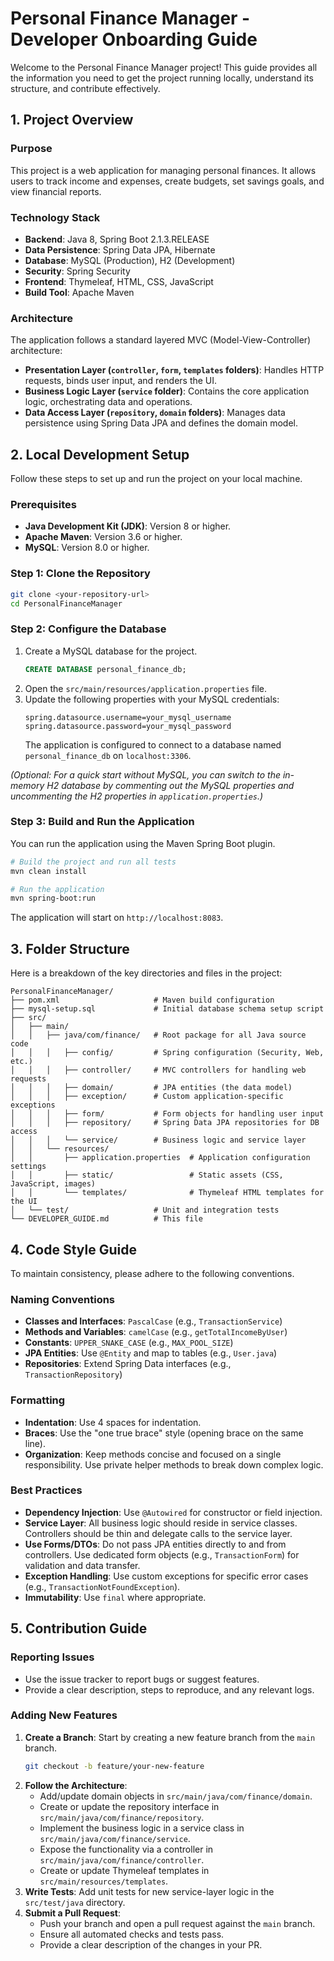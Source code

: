 # Personal Finance Manager - Developer Onboarding Guide

Welcome to the Personal Finance Manager project! This guide provides all the information you need to get the project running locally, understand its structure, and contribute effectively.

## 1. Project Overview

### Purpose
This project is a web application for managing personal finances. It allows users to track income and expenses, create budgets, set savings goals, and view financial reports.

### Technology Stack
- **Backend**: Java 8, Spring Boot 2.1.3.RELEASE
- **Data Persistence**: Spring Data JPA, Hibernate      
- **Database**: MySQL (Production), H2 (Development)
- **Security**: Spring Security
- **Frontend**: Thymeleaf, HTML, CSS, JavaScript
- **Build Tool**: Apache Maven

### Architecture
The application follows a standard layered MVC (Model-View-Controller) architecture:
- **Presentation Layer (`controller`, `form`, `templates` folders)**: Handles HTTP requests, binds user input, and renders the UI.
- **Business Logic Layer (`service` folder)**: Contains the core application logic, orchestrating data and operations.
- **Data Access Layer (`repository`, `domain` folders)**: Manages data persistence using Spring Data JPA and defines the domain model.

## 2. Local Development Setup

Follow these steps to set up and run the project on your local machine.

### Prerequisites
- **Java Development Kit (JDK)**: Version 8 or higher.
- **Apache Maven**: Version 3.6 or higher.
- **MySQL**: Version 8.0 or higher.

### Step 1: Clone the Repository
```bash
git clone <your-repository-url>
cd PersonalFinanceManager
```

### Step 2: Configure the Database
1.  Create a MySQL database for the project.
    ```sql
    CREATE DATABASE personal_finance_db;
    ```
2.  Open the `src/main/resources/application.properties` file.
3.  Update the following properties with your MySQL credentials:
    ```properties
    spring.datasource.username=your_mysql_username
    spring.datasource.password=your_mysql_password
    ```
    The application is configured to connect to a database named `personal_finance_db` on `localhost:3306`.

*(Optional: For a quick start without MySQL, you can switch to the in-memory H2 database by commenting out the MySQL properties and uncommenting the H2 properties in `application.properties`.)*

### Step 3: Build and Run the Application
You can run the application using the Maven Spring Boot plugin.

```bash
# Build the project and run all tests
mvn clean install

# Run the application
mvn spring-boot:run
```

The application will start on `http://localhost:8083`.

## 3. Folder Structure

Here is a breakdown of the key directories and files in the project:

```
PersonalFinanceManager/
├── pom.xml                     # Maven build configuration
├── mysql-setup.sql             # Initial database schema setup script
├── src/
│   ├── main/
│   │   ├── java/com/finance/   # Root package for all Java source code
│   │   │   ├── config/         # Spring configuration (Security, Web, etc.)
│   │   │   ├── controller/     # MVC controllers for handling web requests
│   │   │   ├── domain/         # JPA entities (the data model)
│   │   │   ├── exception/      # Custom application-specific exceptions
│   │   │   ├── form/           # Form objects for handling user input
│   │   │   ├── repository/     # Spring Data JPA repositories for DB access
│   │   │   └── service/        # Business logic and service layer
│   │   └── resources/
│   │       ├── application.properties  # Application configuration settings
│   │       ├── static/                 # Static assets (CSS, JavaScript, images)
│   │       └── templates/              # Thymeleaf HTML templates for the UI
│   └── test/                   # Unit and integration tests
└── DEVELOPER_GUIDE.md          # This file
```

## 4. Code Style Guide

To maintain consistency, please adhere to the following conventions.

### Naming Conventions
- **Classes and Interfaces**: `PascalCase` (e.g., `TransactionService`)
- **Methods and Variables**: `camelCase` (e.g., `getTotalIncomeByUser`)
- **Constants**: `UPPER_SNAKE_CASE` (e.g., `MAX_POOL_SIZE`)
- **JPA Entities**: Use `@Entity` and map to tables (e.g., `User.java`)
- **Repositories**: Extend Spring Data interfaces (e.g., `TransactionRepository`)

### Formatting
- **Indentation**: Use 4 spaces for indentation.
- **Braces**: Use the "one true brace" style (opening brace on the same line).
- **Organization**: Keep methods concise and focused on a single responsibility. Use private helper methods to break down complex logic.

### Best Practices
- **Dependency Injection**: Use `@Autowired` for constructor or field injection.
- **Service Layer**: All business logic should reside in service classes. Controllers should be thin and delegate calls to the service layer.
- **Use Forms/DTOs**: Do not pass JPA entities directly to and from controllers. Use dedicated form objects (e.g., `TransactionForm`) for validation and data transfer.
- **Exception Handling**: Use custom exceptions for specific error cases (e.g., `TransactionNotFoundException`).
- **Immutability**: Use `final` where appropriate.

## 5. Contribution Guide

### Reporting Issues
- Use the issue tracker to report bugs or suggest features.
- Provide a clear description, steps to reproduce, and any relevant logs.

### Adding New Features
1.  **Create a Branch**: Start by creating a new feature branch from the `main` branch.
    ```bash
    git checkout -b feature/your-new-feature
    ```
2.  **Follow the Architecture**:
    - Add/update domain objects in `src/main/java/com/finance/domain`.
    - Create or update the repository interface in `src/main/java/com/finance/repository`.
    - Implement the business logic in a service class in `src/main/java/com/finance/service`.
    - Expose the functionality via a controller in `src/main/java/com/finance/controller`.
    - Create or update Thymeleaf templates in `src/main/resources/templates`.
3.  **Write Tests**: Add unit tests for new service-layer logic in the `src/test/java` directory.
4.  **Submit a Pull Request**:
    - Push your branch and open a pull request against the `main` branch.
    - Ensure all automated checks and tests pass.
    - Provide a clear description of the changes in your PR.
